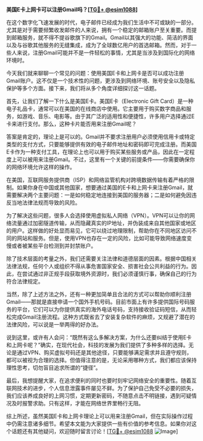 **美国E卡上网卡可以注册Gmail吗？[[TG💪+ @esim1088](https://t.me/s/esim1088)]**

在这个数字化飞速发展的时代，电子邮件已经成为我们生活中不可或缺的一部分。尤其是对于需要频繁收发邮件的人来说，拥有一个稳定的邮箱账户至关重要。而提到邮箱服务，就不得不提谷歌旗下的Gmail。Gmail以其强大的功能、简洁的界面以及与谷歌其他服务的无缝集成，成为了全球数亿用户的首选邮箱。然而，对于一些人来说，注册Gmail可能并不是一件轻松的事情，尤其是当涉及到国际化的网络环境时。

今天我们就来聊聊一个常见的问题：使用美国E卡和上网卡是否可以成功注册Gmail账户。这不仅是一个技术性的问题，更涉及到网络环境、账号安全以及隐私保护等多个方面。接下来，我们将从多个角度详细探讨这一话题。

首先，让我们了解一下什么是美国E卡。美国E卡（Electronic Gift Card）是一种电子礼品卡，通常可以在美国的在线商店中使用。它主要用于购买数字商品和服务，如游戏、音乐、电影等。由于其广泛的适用性和便捷性，许多用户选择通过E卡来进行支付。那么，这种卡片能否用来注册Gmail呢？

答案是肯定的，理论上是可以的。Gmail并不要求注册用户必须使用信用卡或特定类型的支付方式，只要能够提供有效的电子邮件地址和密码即可完成注册。而美国E卡作为一种支付工具，在理论上也可以用于购买某些服务或产品，因此在一定程度上可以被用来注册Gmail。不过，这里有一个关键的前提条件——你需要确保你的网络环境允许这样的操作。

在美国，互联网服务提供商（ISP）和网络监管机构对跨境数据传输有着严格的限制。如果你身在中国或其他国家，想要通过美国的E卡和上网卡来注册Gmail，就需要解决两个主要问题：一是如何稳定地连接到美国的服务器；二是如何避免因违反当地法律法规而导致的风险。

为了解决这些问题，很多人会选择使用虚拟私人网络（VPN）。VPN可以让你的网络流量通过加密隧道传输，从而隐藏真实的IP地址，并伪装成来自其他国家或地区的用户。这样做的好处显而易见，它可以绕过地理限制，帮助你在不同地区访问不同的网站和服务。但是，使用VPN也存在一定的风险，比如可能导致网络速度变慢或者被某些平台检测到并封禁账户。

除了技术层面的考量之外，我们还需要关注法律和道德层面的因素。根据中国相关法律法规，任何个人或组织不得从事危害国家安全、损害社会公共利益的行为。因此，在尝试通过非正规手段获取境外资源时，我们必须谨慎行事，确保自己的行为符合法律规定。

当然，除了上述方法之外，还有一种更加简单且合法的方式可以帮助你顺利注册Gmail——那就是直接申请一个国外手机号码。目前市面上有许多提供国际号码服务的平台，它们可以为你提供真实的海外电话号码，支持接收验证码短信，从而轻松完成Gmail注册流程。这种方式既省去了安装复杂软件的麻烦，又规避了潜在的法律风险，可以说是一举两得的好办法。

说到这里，或许有人会问：“既然有这么多解决方案，为什么还要纠结于使用E卡和上网卡呢？”确实，在现代社会，科技的发展为我们提供了多种多样的选择。无论是通过VPN、购买虚拟号码还是其他途径，只要能够满足需求并且遵守规则，都可以被视为合理的选择。但值得注意的是，无论采用哪种方式，我们都应该保持理性思考，切勿盲目追求所谓的“捷径”。

最后，我想提醒大家，在追求便利的同时也要时刻牢记网络安全的重要性。随着互联网技术的进步，个人信息泄露事件屡见不鲜。为了保护自己免受不必要的损失，我们应该养成良好的上网习惯，定期更新密码，不随意点击不明链接，遇到可疑情况及时报警求助。只有这样，才能在网络世界里畅行无阻。

综上所述，虽然美国E卡和上网卡理论上可以用来注册Gmail，但在实际操作过程中仍需注意诸多细节。希望本文能为大家提供一些有价值的参考信息。如果你对这个话题还有其他疑问，欢迎随时留言讨论！[[TG💪+ @esim1088](https://t.me/s/esim1088) ![Image](https://i.postimg.cc/4NQfJmqS/Snipaste-2025-05-13-00-14-12.png)]